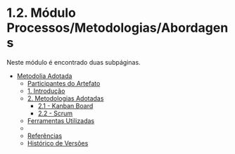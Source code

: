 # 1.2. Módulo Processos/Metodologias/Abordagens

Neste módulo é encontrado duas subpáginas.

<!-- TOC -->
* [Metodolia Adotada](/metodologiasAdotadas#metodolia-adotada)
    * [Participantes do Artefato](#participantes-do-artefato)
    * [1. Introdução](#1-introduo)
    * [2. Metodologias Adotadas](#2-metodologias-adotadas)
        * [2.1 - Kanban Board](#21---kanban-board)
        * [2.2 - Scrum](#22---scrum)
    * [Ferramentas Utilizadas](#ferramentas-utilizadas)
    * [](#)
    * [Referências](#referncias)
    * [Histórico de Versões](#histrico-de-verses)
<!-- TOC -->
